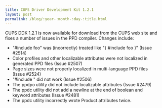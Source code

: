 ```yaml
---
title: CUPS Driver Development Kit 1.2.1
layout: post
permalink: /blog/:year-:month-:day-:title.html
---
```


CUPS DDK 1.2.1 is now available for download from the CUPS web site and fixes a number of issues in the PPD compiler. Changes include:

- "#include foo" was (incorrectly) treated like "{ #include foo }" (Issue #2514)
- Color profiles and other localizable attributes were not localized in generated PPD files (Issue #2507)
- Page sizes were not properly localized in multi-language PPD files (Issue #2524)
- "#include <file name>" did not work (Issue #2506)
- The ppdpo utility did not include localizable attributes (Issue #2479)
- The ppdc utility did not add a newline at the end of boolean and keyword attributes (Issue #2481)
- The ppdc utility incorrectly wrote Product attributes twice.


